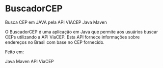 # BuscadorCEP
Busca CEP em JAVA pela API VIACEP
Java Maven

O BuscadorCEP é uma aplicação em Java que permite aos usuários buscar CEPs utilizando a API ViaCEP. 
Esta API fornece informações sobre endereços no Brasil com base no CEP fornecido.

Feito em: 
  
   Java 
   Maven 
   API ViaCEP
